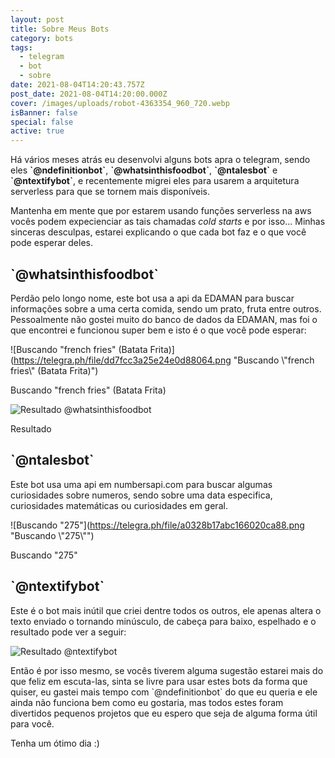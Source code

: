 ```yaml
---
layout: post
title: Sobre Meus Bots
category: bots
tags:
  - telegram
  - bot
  - sobre
date: 2021-08-04T14:20:43.757Z
post_date: 2021-08-04T14:20:00.000Z
cover: /images/uploads/robot-4363354_960_720.webp
isBanner: false
special: false
active: true
---
```

Há vários meses atrás eu desenvolvi alguns bots apra o telegram, sendo eles **\`@ndefinitionbot\`**, **\`@whatsinthisfoodbot\`**, **\`@ntalesbot\`** e **\`@ntextifybot\`**, e recentemente migrei eles para usarem a arquitetura serverless para que se tornem mais disponíveis.

Mantenha em mente que por estarem usando funções serverless na aws vocês podem expecienciar as tais chamadas *cold starts* e por isso... Minhas sinceras desculpas, estarei explicando o que cada bot faz e o que você pode esperar deles.

## \`@whatsinthisfoodbot\`

Perdão pelo longo nome, este bot usa a api da EDAMAN para buscar informações sobre a uma certa comida, sendo um prato, fruta entre outros. Pessoalmente não gostei muito do banco de dados da EDAMAN, mas foi o que encontrei e funcionou super bem e isto é o que você pode esperar:

![Buscando "french fries" (Batata Frita)](https://telegra.ph/file/dd7fcc3a25e24e0d88064.png "Buscando \\"french fries\\" (Batata Frita)")

Buscando "french fries" (Batata Frita)

![Resultado @whatsinthisfoodbot](https://telegra.ph/file/108e6b4b35734274bddcf.png "Resultado @whatsinthisfoodbot")

Resultado

## \`@ntalesbot\`

Este bot usa uma api em numbersapi.com para buscar algumas curiosidades sobre numeros, sendo sobre uma data especifica, curiosidades matemáticas ou curiosidades em geral.

![Buscando "275"](https://telegra.ph/file/a0328b17abc166020ca88.png "Buscando \\"275\\"")

Buscando "275"

## \`@ntextifybot\`

Este é o bot mais inútil que criei dentre todos os outros, ele apenas altera o texto enviado o tornando minúsculo, de cabeça para baixo, espelhado e o resultado pode ver a seguir:

![Resultado @ntextifybot](https://telegra.ph/file/f6c1386d60a53d350643f.png "Resultado @ntextifybot")

Então é por isso mesmo, se vocês tiverem alguma sugestão estarei mais do que feliz em escuta-las, sinta se livre para usar estes bots da forma que quiser, eu gastei mais tempo com \`@ndefinitionbot\` do que eu queria e ele ainda não funciona bem como eu gostaria, mas todos estes foram divertidos pequenos projetos que eu espero que seja de alguma forma útil para você.

Tenha um ótimo dia :)